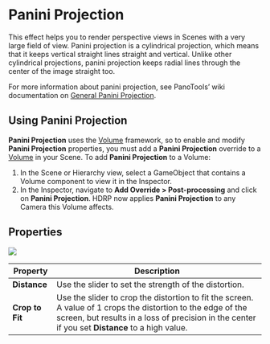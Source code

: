# Panini Projection

This effect helps you to render perspective views in Scenes with a very large field of view. Panini projection is a cylindrical projection, which means that it keeps vertical straight lines straight and vertical. Unlike other cylindrical projections, panini projection keeps radial lines through the center of the image straight too.

For more information about panini projection, see PanoTools’ wiki documentation on [General Panini Projection](https://wiki.panotools.org/The_General_Panini_Projection).

## Using Panini Projection

**Panini Projection** uses the [Volume](Volumes.md) framework, so to enable and modify **Panini Projection** properties, you must add a **Panini Projection** override to a [Volume](Volumes.md) in your Scene. To add **Panini Projection** to a Volume:

1. In the Scene or Hierarchy view, select a GameObject that contains a Volume component to view it in the Inspector.
2. In the Inspector, navigate to **Add Override > Post-processing** and click on **Panini Projection**. HDRP now applies **Panini Projection** to any Camera this Volume affects.

## Properties

![](Images/Post-processingPaniniProjection1.png)

| **Property**    | **Description**                                              |
| --------------- | ------------------------------------------------------------ |
| **Distance**    | Use the slider to set the strength of the distortion.        |
| **Crop to Fit** | Use the slider to crop the distortion to fit the screen. A value of 1 crops the distortion to the edge of the screen, but results in a loss of precision in the center if you set **Distance** to a high value. |
